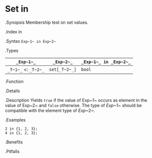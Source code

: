 # Set in

.Synopsis
Membership test on set values.

.Index
in

.Syntax
`Exp~1~ in Exp~2~`

.Types


| `_Exp~1~_`           |  `_Exp~2~_`     | `_Exp~1~_ in _Exp~2~_`  |
| --- | --- | --- |
| `_T~1~_`  <: `_T~2~_` |  `set[_T~2~_]`  | `bool`                |


.Function

.Details

.Description
Yields `true` if the value of Exp~1~ occurs as element in the value of Exp~2~ and `false` otherwise. The type of _Exp_~1~ should be compatible with the element type of _Exp_~2~.

.Examples
```rascal-shell
2 in {1, 2, 3};
4 in {1, 2, 3};
```

.Benefits

.Pitfalls

